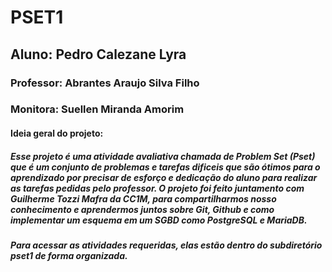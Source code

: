 # PSET1
## Aluno: Pedro Calezane Lyra
### Professor: Abrantes Araujo Silva Filho
### Monitora: Suellen Miranda Amorim
#### Ideia geral do projeto:
##### Esse projeto é uma atividade avaliativa chamada de Problem Set (Pset) que é um conjunto de problemas e tarefas dificeis que são ótimos para o aprendizado por precisar de esforço e dedicação do aluno para realizar as tarefas pedidas pelo professor.  O projeto foi feito juntamento com Guilherme Tozzi Mafra da CC1M, para compartilharmos nosso conhecimento e aprendermos juntos sobre Git, Github e como implementar um esquema em um SGBD como PostgreSQL e MariaDB.
##### **Para acessar as atividades requeridas, elas estão dentro do subdiretório *pset1* de forma organizada.**

